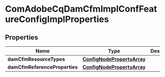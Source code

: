 

# ComAdobeCqDamCfmImplConfFeatureConfigImplProperties

## Properties

Name | Type | Description | Notes
------------ | ------------- | ------------- | -------------
**damCfmResourceTypes** | [**ConfigNodePropertyArray**](ConfigNodePropertyArray.md) |  |  [optional]
**damCfmReferenceProperties** | [**ConfigNodePropertyArray**](ConfigNodePropertyArray.md) |  |  [optional]



